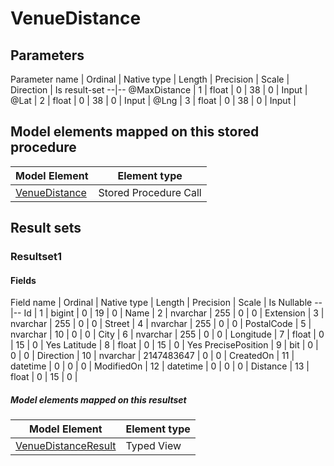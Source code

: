 ﻿VenueDistance
============

## Parameters


Parameter name | Ordinal | Native type | Length | Precision | Scale | Direction | Is result-set
--|--
@MaxDistance | 1 | float | 0 | 38 | 0 | Input | 
@Lat | 2 | float | 0 | 38 | 0 | Input | 
@Lng | 3 | float | 0 | 38 | 0 | Input | 

## Model elements mapped on this stored procedure

Model Element | Element type
--|--
[VenueDistance](../../../EntityModel/_DefaultGroup/SPCalls/VenueDistance.htm) | Stored Procedure Call


## Result sets

### Resultset1

#### Fields

Field name | Ordinal | Native type | Length | Precision | Scale | Is Nullable
--|--
Id | 1 | bigint | 0 | 19 | 0 | 
Name | 2 | nvarchar | 255 | 0 | 0 | 
Extension | 3 | nvarchar | 255 | 0 | 0 | 
Street | 4 | nvarchar | 255 | 0 | 0 | 
PostalCode | 5 | nvarchar | 10 | 0 | 0 | 
City | 6 | nvarchar | 255 | 0 | 0 | 
Longitude | 7 | float | 0 | 15 | 0 | Yes
Latitude | 8 | float | 0 | 15 | 0 | Yes
PrecisePosition | 9 | bit | 0 | 0 | 0 | 
Direction | 10 | nvarchar | 2147483647 | 0 | 0 | 
CreatedOn | 11 | datetime | 0 | 0 | 0 | 
ModifiedOn | 12 | datetime | 0 | 0 | 0 | 
Distance | 13 | float | 0 | 15 | 0 | 

##### Model elements mapped on this resultset

Model Element | Element type
--|--
[VenueDistanceResult](../../../EntityModel/_DefaultGroup/TypedViews/VenueDistanceResult.htm) | Typed View


 